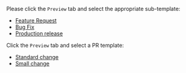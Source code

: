 Please click the `Preview` tab and select the appropriate sub-template:

* [Feature Request](?expand=1&template=feature_template.md)
* [Bug Fix](?expand=1&template=bug_fix_template.md)
* [Production release](?expand=1&template=production_release_template.md)


Click the `Preview` tab and select a PR template:

- [Standard change](?expand=1&template=standard-change.md)
- [Small change](?expand=1&template=small-change.md)
